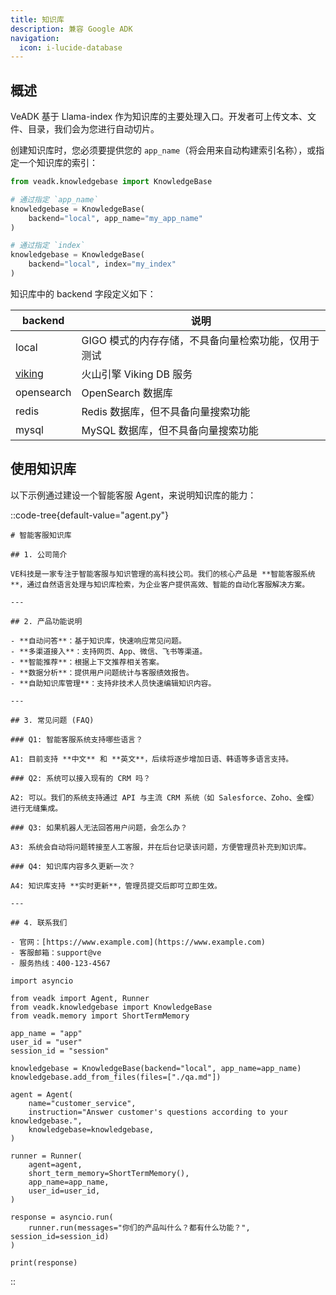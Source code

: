 ```yaml
---
title: 知识库
description: 兼容 Google ADK
navigation:
  icon: i-lucide-database
---
```


## 概述

VeADK 基于 Llama-index 作为知识库的主要处理入口。开发者可上传文本、文件、目录，我们会为您进行自动切片。

创建知识库时，您必须要提供您的 `app_name`（将会用来自动构建索引名称），或指定一个知识库的索引：

```python
from veadk.knowledgebase import KnowledgeBase

# 通过指定 `app_name`
knowledgebase = KnowledgeBase(
    backend="local", app_name="my_app_name"
)

# 通过指定 `index`
knowledgebase = KnowledgeBase(
    backend="local", index="my_index"
)
```

知识库中的 backend 字段定义如下：

| backend | 说明 |
| --- | --- |
| local | GIGO 模式的内存存储，不具备向量检索功能，仅用于测试 |
| [viking](https://www.volcengine.com/docs/84313/1254437) | 火山引擎 Viking DB 服务 |
| opensearch | OpenSearch 数据库 |
| redis | Redis 数据库，但不具备向量搜索功能 |
| mysql | MySQL 数据库，但不具备向量搜索功能 |

## 使用知识库

以下示例通过建设一个智能客服 Agent，来说明知识库的能力：

::code-tree{default-value="agent.py"}

```markdown[qa.md]
# 智能客服知识库

## 1. 公司简介

VE科技是一家专注于智能客服与知识管理的高科技公司。我们的核心产品是 **智能客服系统**，通过自然语言处理与知识库检索，为企业客户提供高效、智能的自动化客服解决方案。

---

## 2. 产品功能说明

- **自动问答**：基于知识库，快速响应常见问题。  
- **多渠道接入**：支持网页、App、微信、飞书等渠道。  
- **智能推荐**：根据上下文推荐相关答案。  
- **数据分析**：提供用户问题统计与客服绩效报告。  
- **自助知识库管理**：支持非技术人员快速编辑知识内容。  

---

## 3. 常见问题 (FAQ)

### Q1: 智能客服系统支持哪些语言？

A1: 目前支持 **中文** 和 **英文**，后续将逐步增加日语、韩语等多语言支持。  

### Q2: 系统可以接入现有的 CRM 吗？

A2: 可以。我们的系统支持通过 API 与主流 CRM 系统（如 Salesforce、Zoho、金蝶）进行无缝集成。  

### Q3: 如果机器人无法回答用户问题，会怎么办？

A3: 系统会自动将问题转接至人工客服，并在后台记录该问题，方便管理员补充到知识库。  

### Q4: 知识库内容多久更新一次？

A4: 知识库支持 **实时更新**，管理员提交后即可立即生效。  

---

## 4. 联系我们

- 官网：[https://www.example.com](https://www.example.com)  
- 客服邮箱：support@ve
- 服务热线：400-123-4567  
```

```python[agent.py]
import asyncio

from veadk import Agent, Runner
from veadk.knowledgebase import KnowledgeBase
from veadk.memory import ShortTermMemory

app_name = "app"
user_id = "user"
session_id = "session"

knowledgebase = KnowledgeBase(backend="local", app_name=app_name)
knowledgebase.add_from_files(files=["./qa.md"])

agent = Agent(
    name="customer_service",
    instruction="Answer customer's questions according to your knowledgebase.",
    knowledgebase=knowledgebase,
)

runner = Runner(
    agent=agent,
    short_term_memory=ShortTermMemory(),
    app_name=app_name,
    user_id=user_id,
)

response = asyncio.run(
    runner.run(messages="你们的产品叫什么？都有什么功能？", session_id=session_id)
)

print(response)
```

::
